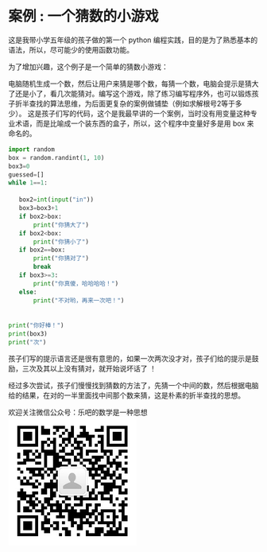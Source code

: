 # 案例 : 一个猜数的小游戏

这是我带小学五年级的孩子做的第一个 python 编程实践，目的是为了熟悉基本的语法，所以，尽可能少的使用函数功能。

为了增加兴趣，这个例子是一个简单的猜数小游戏：

电脑随机生成一个数，然后让用户来猜是哪个数，每猜一个数，电脑会提示是猜大了还是小了，看几次能猜对。编写这个游戏，除了练习编写程序外，也可以锻炼孩子折半查找的算法思维，为后面更复杂的案例做铺垫（例如求解根号2等于多少）。
这是孩子们写的代码，这个是我最早讲的一个案例，当时没有用变量这种专业术语，而是比喻成一个装东西的盒子，所以，这个程序中变量好多是用 box 来命名的。

```python
import random
box = random.randint(1, 10)
box3=0
guessed=[]
while 1==1:

   box2=int(input("in"))
   box3=box3+1
   if box2>box:
       print("你猜大了")
   if box2<box:
       print("你猜小了")
   if box2==box:
       print("你猜对了")
       break
   if box3>=3:
       print("你真傻，哈哈哈哈！")
   else:
       print("不对哟，再来一次吧！")
           
 
print("你好棒！")
print(box3)
print("次")
```

孩子们写的提示语言还是很有意思的，如果一次两次没才对，孩子们给的提示是鼓励，三次及其以上没有猜对，就开始说坏话了 ！

经过多次尝试，孩子们慢慢找到猜数的方法了，先猜一个中间的数，然后根据电脑给的结果，在对的一半里面找中间那个数来猜，这是朴素的折半查找的思想。

欢迎关注微信公众号：乐吧的数学是一种思想 
![qr code](/python_teaching/qrcode.jpg)